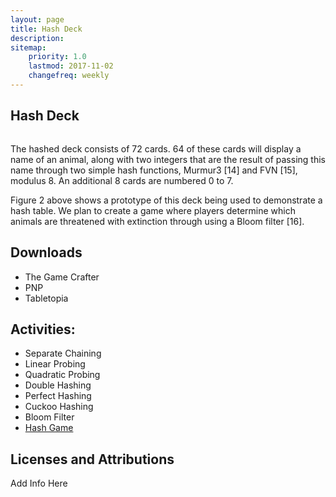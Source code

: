 ```yaml
---
layout: page
title: Hash Deck
description:
sitemap:
    priority: 1.0
    lastmod: 2017-11-02
    changefreq: weekly
---
```

## Hash Deck

<span class="image fit"><img src="{{site.baseurl}}/images/hash_deck.png" alt="" /></span>

The hashed deck consists of 72 cards. 64 of these cards will display a name of
an animal, along with two integers that are the result of passing this name
through two simple hash functions, Murmur3 [14] and FVN [15], modulus 8. An
additional 8 cards are numbered 0 to 7.

Figure 2 above shows a prototype of
this deck being used to demonstrate a hash table. We plan to create a game
where players determine which animals are threatened with extinction through
using a Bloom filter [16].

## Downloads

* The Game Crafter
* PNP
* Tabletopia

## Activities:
* Separate Chaining
* Linear Probing
* Quadratic Probing
* Double Hashing
* Perfect Hashing
* Cuckoo Hashing
* Bloom Filter
* [Hash Game]({{site.baseurl}}/hashgame/)

## Licenses and Attributions

Add Info Here
